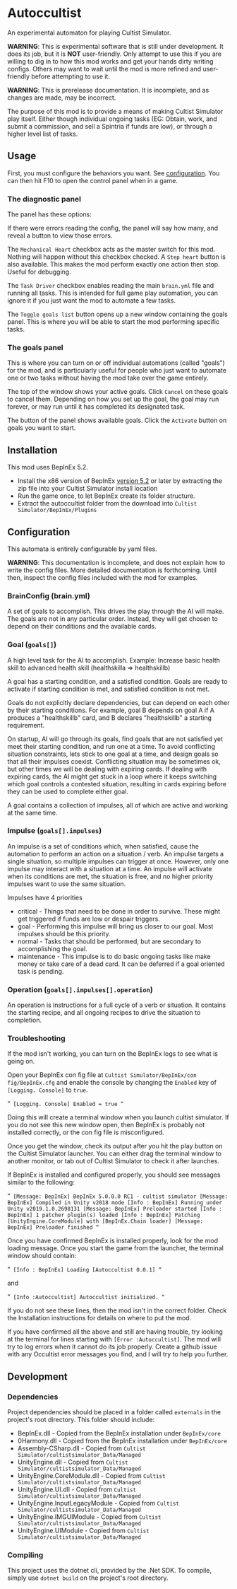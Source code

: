 # Autoccultist

An experimental automaton for playing Cultist Simulator.

**WARNING**: This is experimental software that is still under development. It does its job, but it is **NOT** user-friendly. Only attempt to use this if you are willing to dig in to how this mod works and get your hands dirty writing configs. Others may want to wait until the mod is more refined and user-friendly before attempting to use it.

**WARNING**: This is prerelease documentation. It is incomplete, and as changes are made, may be incorrect.

The purpose of this mod is to provide a means of making Cultist Simulator play itself. Either though individual ongoing tasks (EG: Obtain, work, and submit a commission, and sell a Spintria if funds are low), or through a higher level list of tasks.

## Usage

First, you must configure the behaviors you want. See [configuration](#configuration). You can then hit F10 to open the control panel when in a game.

### The diagnostic panel

The panel has these options:

If there were errors reading the config, the panel will say how many, and reveal a button to view those errors.

The `Mechanical Heart` checkbox acts as the master switch for this mod. Nothing will happen without this checkbox checked.
A `Step heart` button is also available. This makes the mod perform exactly one action then stop. Useful for debugging.

The `Task Driver` checkbox enables reading the main `brain.yml` file and running all tasks. This is intended for full game play automation, you can ignore it if you just want the mod to automate a few tasks.

The `Toggle goals list` button opens up a new window containing the goals panel. This is where you will be able to start the mod performing specific tasks.

### The goals panel

This is where you can turn on or off individual automations (called "goals") for the mod, and is particularly useful for people who just want to automate one or two tasks without having the mod take over the game entirely.

The top of the window shows your active goals. Click `Cancel` on these goals to cancel them.
Depending on how you set up the goal, the goal may run forever, or may run until it has completed its designated task.

The button of the panel shows available goals. Click the `Activate` button on goals you want to start.

## Installation

This mod uses BepInEx 5.2.

- Install the x86 version of BepInEx [version 5.2](https://github.com/BepInEx/BepInEx/releases/tag/v5.2) or later by extracting the zip file into your Cultist Simulator install location
- Run the game once, to let BepInEx create its folder structure.
- Extract the autoccultist folder from the download into `Cultist Simulator/BepInEx/Plugins`

## Configuration

This automata is entirely configurable by yaml files.

**WARNING**: This documentation is incomplete, and does not explain how to write the config files. More detailed documentation is forthcoming. Until then, inspect the config files included with the mod for examples.

### BrainConfig (brain.yml)

A set of goals to accomplish. This drives the play through the AI will make.
The goals are not in any particular order. Instead, they will get chosen to depend on their conditions and the available cards.

### Goal (`goals[]`)

A high level task for the AI to accomplish.
Example: Increase basic health skill to advanced health skill (healthskilla =&gt; healthskillb)

A goal has a starting condition, and a satisfied condition.
Goals are ready to activate if starting condition is met, and satisfied condition is not met.

Goals do not explicitly declare dependencies, but can depend on each other by their starting conditions.
For example, goal B depends on goal A if A produces a "healthskillb" card, and B declares "healthskillb" a starting requirement.

On startup, AI will go through its goals, find goals that are not satisfied yet meet their starting condition, and run one at a time.
To avoid conflicting situation constraints, lets stick to one goal at a time, and design goals so that all their impulses coexist.
Conflicting situation may be sometimes ok, but other times we will be dealing with expiring cards. If dealing with expiring cards, the AI
might get stuck in a loop where it keeps switching which goal controls a contested situation, resulting in cards expiring before they can be used to complete
either goal.

A goal contains a collection of impulses, all of which are active and working at the same time.

### Impulse (`goals[].impulses`)

An impulse is a set of conditions which, when satisfied, cause the automation to perform an action on a situation / verb.
An impulse targets a single situation, so multiple impulses can trigger at once. However, only one impulse may interact with a situation at a time.
An impulse will activate when its conditions are met, the situation is free, and no higher priority impulses want to use the same situation.

Impulses have 4 priorities

- critical - Things that need to be done in order to survive. These might get triggered if funds are low or despair triggers.
- goal - Performing this impulse will bring us closer to our goal. Most impulses should be this priority.
- normal - Tasks that should be performed, but are secondary to accomplishing the goal.
- maintenance - This impulse is to do basic ongoing tasks like make money or take care of a dead card. It can be deferred if a goal oriented task is pending.

### Operation (`goals[].impulses[].operation`)

An operation is instructions for a full cycle of a verb or situation. It contains the starting recipe, and all ongoing recipes to drive the situation to completion.

### Troubleshooting

If the mod isn't working, you can turn on the BepInEx logs to see what is going on.

Open your BepInEx con fig file at `Cultist Simulator/BepInEx/con fig/BepInEx.cfg` and enable the console by changing the `Enabled` key of `[Logging. Console]` to `true`.

“` [Logging. Console] Enabled = true “`

Doing this will create a terminal window when you launch cultist simulator. If you do not see this new window open, then BepInEx is probably not installed correctly,
or the con fig file is misconfigured.

Once you get the window, check its output after you hit the play button on the Cultist Simulator launcher. You can either drag the terminal window to another
monitor, or tab out of Cultist Simulator to check it after launches.

If BepInEx is installed and configured properly, you should see messages similar to the following:

“` [Message: BepInEx] BepInEx 5.0.0.0 RC1 - cultist simulator [Message: BepInEx] Compiled in Unity v2018 mode [Info : BepInEx] Running under Unity v2019.1.0.2698131 [Message: BepInEx] Preloader started [Info : BepInEx] 1 patcher plugin(s) loaded [Info : BepInEx] Patching [UnityEngine.CoreModule] with [BepInEx.Chain loader] [Message: BepInEx] Preloader finished “`

Once you have confirmed BepInEx is installed properly, look for the mod loading message. Once you start the game from the launcher, the terminal window should contain:

“` [Info : BepInEx] Loading [Autoccultist 0.0.1] “`

and

“` [Info :Autoccultist] Autoccultist initialized. “`

If you do not see these lines, then the mod isn't in the correct folder. Check the Installation instructions for details on where to put the mod.

If you have confirmed all the above and still are having trouble, try looking at the terminal for lines starting with `[Error :Autoccultist]`. The mod will
try to log errors when it cannot do its job properly. Create a github issue with any Occultist error messages you find, and I will try to help you further.

## Development

### Dependencies

Project dependencies should be placed in a folder called `externals` in the project's root directory.
This folder should include:

- BepInEx.dll - Copied from the BepInEx installation under `BepInEx/core`
- 0Harmony.dll - Copied from the BepInEx installation under `BepInEx/core`
- Assembly-CSharp.dll - Copied from `Cultist Simulator/cultistsimulator_Data/Managed`
- UnityEngine.dll - Copied from `Cultist Simulator/cultistsimulator_Data/Managed`
- UnityEngine.CoreModule.dll - Copied from `Cultist Simulator/cultistsimulator_Data/Managed`
- UnityEngine.UI.dll - Copied from `Cultist Simulator/cultistsimulator_Data/Managed`
- UnityEngine.InputLegacyModule - Copied from `Cultist Simulator/cultistsimulator_Data/Managed`
- UnityEngine.IMGUIModule - Copied from `Cultist Simulator/cultistsimulator_Data/Managed`
- UnityEngine.UIModule - Copied from `Cultist Simulator/cultistsimulator_Data/Managed`

### Compiling

This project uses the dotnet cli, provided by the .Net SDK. To compile, simply use `dotnet build` on the project's root directory.
